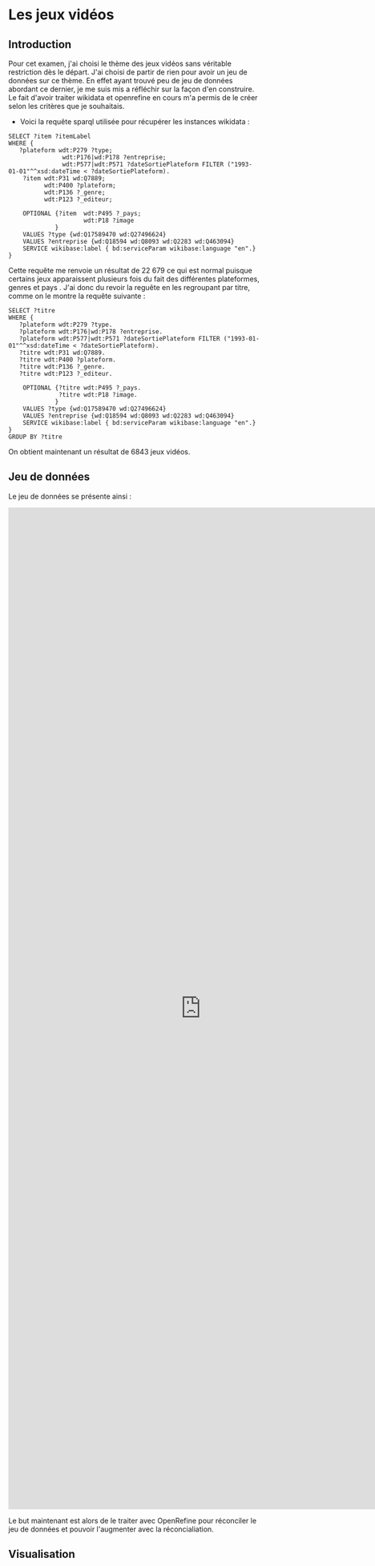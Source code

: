# Les jeux vidéos
## Introduction
Pour cet examen, j'ai choisi le thème des jeux vidéos sans véritable restriction dès le départ. J'ai choisi de partir de rien pour avoir un jeu de données sur ce thème. En effet ayant trouvé peu de jeu de données abordant ce dernier, je me suis mis a réfléchir sur la façon d'en construire. Le fait d'avoir traiter wikidata et openrefine en cours m'a permis de le créer selon les critères que je souhaitais. 
* Voici la requête sparql utilisée pour récupérer les instances wikidata :

```sparql
SELECT ?item ?itemLabel
WHERE {
   ?plateform wdt:P279 ?type;
               wdt:P176|wd:P178 ?entreprise;
               wdt:P577|wdt:P571 ?dateSortiePlateform FILTER ("1993-01-01"^^xsd:dateTime < ?dateSortiePlateform).
    ?item wdt:P31 wd:Q7889;
          wdt:P400 ?plateform;
          wdt:P136 ?_genre;
          wdt:P123 ?_editeur;
          
    OPTIONAL {?item  wdt:P495 ?_pays;
                     wdt:P18 ?image
             }
    VALUES ?type {wd:Q17589470 wd:Q27496624}
    VALUES ?entreprise {wd:Q18594 wd:Q8093 wd:Q2283 wd:Q463094}
    SERVICE wikibase:label { bd:serviceParam wikibase:language "en".}
}
```
Cette requête me renvoie un résultat de 22 679 ce qui est normal puisque certains jeux apparaissent plusieurs fois du fait des différentes plateformes, genres et pays . J'ai donc du revoir la reguête en les regroupant par titre, comme on le montre la requête suivante :

```sparql
SELECT ?titre
WHERE {
   ?plateform wdt:P279 ?type.
   ?plateform wdt:P176|wd:P178 ?entreprise.
   ?plateform wdt:P577|wdt:P571 ?dateSortiePlateform FILTER ("1993-01-01"^^xsd:dateTime < ?dateSortiePlateform).
   ?titre wdt:P31 wd:Q7889.
   ?titre wdt:P400 ?plateform.
   ?titre wdt:P136 ?_genre.
   ?titre wdt:P123 ?_editeur.
          
    OPTIONAL {?titre wdt:P495 ?_pays.
              ?titre wdt:P18 ?image.
             }
    VALUES ?type {wd:Q17589470 wd:Q27496624}
    VALUES ?entreprise {wd:Q18594 wd:Q8093 wd:Q2283 wd:Q463094}
    SERVICE wikibase:label { bd:serviceParam wikibase:language "en".}
}
GROUP BY ?titre
```
On obtient maintenant un résultat de 6843 jeux vidéos.
## Jeu de données
Le jeu de données se présente ainsi :
<iframe style="width: 80vw; height: 50vh; border: none;" src="https://query.wikidata.org/embed.html#SELECT%20%3Ftitre%0AWHERE%20%7B%0A%20%20%20%3Fplateform%20wdt%3AP279%20%3Ftype.%0A%20%20%20%3Fplateform%20wdt%3AP176%7Cwd%3AP178%20%3Fentreprise.%0A%20%20%20%3Fplateform%20wdt%3AP577%7Cwdt%3AP571%20%3FdateSortiePlateform%20FILTER%20%28%221993-01-01%22%5E%5Exsd%3AdateTime%20%3C%20%3FdateSortiePlateform%29.%0A%20%20%20%3Ftitre%20wdt%3AP31%20wd%3AQ7889.%0A%20%20%20%3Ftitre%20wdt%3AP400%20%3Fplateform.%0A%20%20%20%3Ftitre%20wdt%3AP136%20%3F_genre.%0A%20%20%20%3Ftitre%20wdt%3AP123%20%3F_editeur.%0A%20%20%20%20%20%20%20%20%20%20%0A%20%20%20%20OPTIONAL%20%7B%3Ftitre%20wdt%3AP495%20%3F_pays.%0A%20%20%20%20%20%20%20%20%20%20%20%20%20%20%3Ftitre%20wdt%3AP18%20%3Fimage.%0A%20%20%20%20%20%20%20%20%20%20%20%20%20%7D%0A%20%20%20%20VALUES%20%3Ftype%20%7Bwd%3AQ17589470%20wd%3AQ27496624%7D%0A%20%20%20%20VALUES%20%3Fentreprise%20%7Bwd%3AQ18594%20wd%3AQ8093%20wd%3AQ2283%20wd%3AQ463094%7D%0A%20%20%20%20SERVICE%20wikibase%3Alabel%20%7B%20bd%3AserviceParam%20wikibase%3Alanguage%20%22en%22.%7D%0A%7D%0AGROUP%20BY%20%3Ftitre" referrerpolicy="origin" sandbox="allow-scripts allow-same-origin allow-popups" ></iframe>

Le but maintenant est alors de le traiter avec OpenRefine pour réconciler le jeu de données et pouvoir l'augmenter avec la réconcialiation.


## Visualisation


